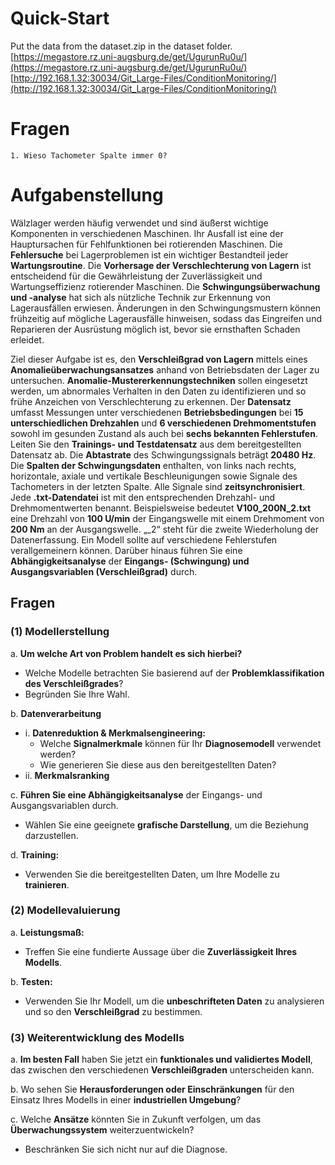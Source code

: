 # Quick-Start
Put the data from the dataset.zip in the dataset folder. <br>
[https://megastore.rz.uni-augsburg.de/get/UgurunRu0u/](https://megastore.rz.uni-augsburg.de/get/UgurunRu0u/) <br>
[http://192.168.1.32:30034/Git_Large-Files/ConditionMonitoring/](http://192.168.1.32:30034/Git_Large-Files/ConditionMonitoring/) <br>
        
# Fragen
    1. Wieso Tachometer Spalte immer 0?

# Aufgabenstellung

Wälzlager werden häufig verwendet und sind äußerst wichtige Komponenten in verschiedenen Maschinen. Ihr Ausfall ist eine der Hauptursachen für Fehlfunktionen bei rotierenden Maschinen. Die **Fehlersuche** bei Lagerproblemen ist ein wichtiger Bestandteil jeder **Wartungsroutine**. Die **Vorhersage der Verschlechterung von Lagern** ist entscheidend für die Gewährleistung der Zuverlässigkeit und Wartungseffizienz rotierender Maschinen. Die **Schwingungsüberwachung und -analyse** hat sich als nützliche Technik zur Erkennung von Lagerausfällen erwiesen. Änderungen in den Schwingungsmustern können frühzeitig auf mögliche Lagerausfälle hinweisen, sodass das Eingreifen und Reparieren der Ausrüstung möglich ist, bevor sie ernsthaften Schaden erleidet.

Ziel dieser Aufgabe ist es, den **Verschleißgrad von Lagern** mittels eines **Anomalieüberwachungsansatzes** anhand von Betriebsdaten der Lager zu untersuchen. **Anomalie-Mustererkennungstechniken** sollen eingesetzt werden, um abnormales Verhalten in den Daten zu identifizieren und so frühe Anzeichen von Verschlechterung zu erkennen. Der **Datensatz** umfasst Messungen unter verschiedenen **Betriebsbedingungen** bei **15 unterschiedlichen Drehzahlen** und **6 verschiedenen Drehmomentstufen** sowohl im gesunden Zustand als auch bei **sechs bekannten Fehlerstufen**. Leiten Sie den **Trainings- und Testdatensatz** aus dem bereitgestellten Datensatz ab. Die **Abtastrate** des Schwingungssignals beträgt **20480 Hz**. Die **Spalten der Schwingungsdaten** enthalten, von links nach rechts, horizontale, axiale und vertikale Beschleunigungen sowie Signale des Tachometers in der letzten Spalte. Alle Signale sind **zeitsynchronisiert**. Jede **.txt-Datendatei** ist mit den entsprechenden Drehzahl- und Drehmomentwerten benannt. Beispielsweise bedeutet **V100_200N_2.txt** eine Drehzahl von **100 U/min** der Eingangswelle mit einem Drehmoment von **200 Nm** an der Ausgangswelle. „_2“ steht für die zweite Wiederholung der Datenerfassung. Ein Modell sollte auf verschiedene Fehlerstufen verallgemeinern können. Darüber hinaus führen Sie eine **Abhängigkeitsanalyse** der **Eingangs- (Schwingung) und Ausgangsvariablen (Verschleißgrad)** durch.

## Fragen

### (1) Modellerstellung

a. **Um welche Art von Problem handelt es sich hierbei?**
   - Welche Modelle betrachten Sie basierend auf der **Problemklassifikation des Verschleißgrades**?
   - Begründen Sie Ihre Wahl.

b. **Datenverarbeitung**
   - i. **Datenreduktion & Merkmalsengineering:**
      - Welche **Signalmerkmale** können für Ihr **Diagnosemodell** verwendet werden?
      - Wie generieren Sie diese aus den bereitgestellten Daten?
   - ii. **Merkmalsranking**

c. **Führen Sie eine Abhängigkeitsanalyse** der Eingangs- und Ausgangsvariablen durch.
   - Wählen Sie eine geeignete **grafische Darstellung**, um die Beziehung darzustellen.

d. **Training:**
   - Verwenden Sie die bereitgestellten Daten, um Ihre Modelle zu **trainieren**.

### (2) Modellevaluierung

a. **Leistungsmaß:**
   - Treffen Sie eine fundierte Aussage über die **Zuverlässigkeit Ihres Modells**.

b. **Testen:**
   - Verwenden Sie Ihr Modell, um die **unbeschrifteten Daten** zu analysieren und so den **Verschleißgrad** zu bestimmen.

### (3) Weiterentwicklung des Modells

a. **Im besten Fall** haben Sie jetzt ein **funktionales und validiertes Modell**, das zwischen den verschiedenen **Verschleißgraden** unterscheiden kann.

b. Wo sehen Sie **Herausforderungen oder Einschränkungen** für den Einsatz Ihres Modells in einer **industriellen Umgebung**?

c. Welche **Ansätze** könnten Sie in Zukunft verfolgen, um das **Überwachungssystem** weiterzuentwickeln?
   - Beschränken Sie sich nicht nur auf die Diagnose.



